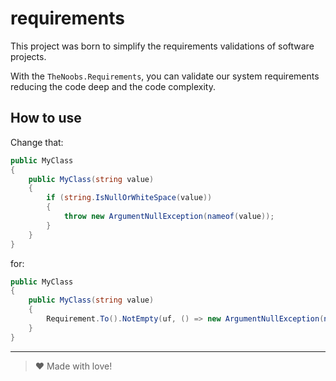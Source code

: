 ﻿# requirements

This project was born to simplify the requirements validations of software projects.

With the `TheNoobs.Requirements`, you can validate our system requirements reducing the code deep and the code complexity.

## How to use

Change that:

```csharp
public MyClass
{
    public MyClass(string value)
    {
        if (string.IsNullOrWhiteSpace(value))
        {
            throw new ArgumentNullException(nameof(value));
        }
    }
}

```

for:

```csharp
public MyClass
{
    public MyClass(string value)
    {
        Requirement.To().NotEmpty(uf, () => new ArgumentNullException(nameof(uf)));
    }
}

```

---
> ♥ Made with love!
